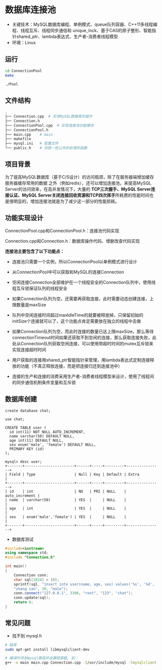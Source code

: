 # 数据库连接池

- 关键技术：MySQL数据库编程、单例模式、queue队列容器、C++11多线程编程、线程互斥、线程同步通信和 unique_lock、基于CAS的原子整形、智能指针shared_ptr、lambda表达式、生产者-消费者线程模型
- 环境：Linux

## 运行

```bash
cd ConnectionPool
make
```

```bash
./Pool
```

## 文件结构

```bash
.
├── Connection.cpp	# 实现MySQL数据库的操作
├── Connection.h
├── ConnectionPool.cpp	# 实现连接池功能模块
├── ConnectionPool.h	
├── main.cpp	# main
├── makefile	
├── mysql.ini	# 配置文件
└── public.h	# 存放一些公共的处理的函数
```

## 项目背景

为了提高MySQL数据库（基于C/S设计）的访问瓶颈，除了在服务器端增加缓存服务器缓存常用的数据 之外（例如redis），还可以增加连接池，来提高MySQL Server的访问效率，在高并发情况下，大量的 **TCP三次握手、MySQL Server连接认证、MySQL Server关闭连接回收资源和TCP四次挥手**所耗费的性能时间也是很明显的，增加连接池就是为了减少这一部分的性能损耗。 

## 功能实现设计

ConnectionPool.cpp和ConnectionPool.h：连接池代码实现

Connection.cpp和Connection.h：数据库操作代码、增删改查代码实现

**连接池主要包含了以下功能点：**

- 连接池只需要一个实例，所以ConnectionPool以单例模式进行设计 

- 从ConnectionPool中可以获取和MySQL的连接Connection 

- 空闲连接Connection全部维护在一个线程安全的Connection队列中，使用线程互斥锁保证队列的线程安全 

- 如果Connection队列为空，还需要再获取连接，此时需要动态创建连接，上限数量是maxSize 

- 队列中空闲连接时间超过maxIdleTime的就要被释放掉，只保留初始的initSize个连接就可以了，这个功能点肯定需要放在独立的线程中去做 

- 如果Connection队列为空，而此时连接的数量已达上限maxSize，那么等待connectionTimeout时间如果还获取不到空闲的连接，那么获取连接失败，此处从Connection队列获取空闲连接，可以使用带超时时间的mutex互斥锁来实现连接超时时间 

- 用户获取的连接用shared_ptr智能指针来管理，用lambda表达式定制连接释放的功能（不真正释放连接，而是把连接归还到连接池中） 

- 连接的生产和连接的消费采用生产者-消费者线程模型来设计，使用了线程间的同步通信机制条件变量和互斥锁

## 数据库创建

```mysql
create database chat;

use chat;

CREATE TABLE user (
  id int(11) NOT NULL AUTO_INCREMENT,
  name varchar(50) DEFAULT NULL,
  age int(11) DEFAULT NULL,
  sex enum('male', 'female') DEFAULT NULL,
  PRIMARY KEY (id)
);
```

```mysql
mysql> desc user;
+-------+-----------------------+------+-----+---------+----------------+
| Field | Type                  | Null | Key | Default | Extra          |
+-------+-----------------------+------+-----+---------+----------------+
| id    | int                   | NO   | PRI | NULL    | auto_increment |
| name  | varchar(50)           | YES  |     | NULL    |                |
| age   | int                   | YES  |     | NULL    |                |
| sex   | enum('male','female') | YES  |     | NULL    |                |
+-------+-----------------------+------+-----+---------+----------------+
```

- 数据库测试

```c++
#include<iostream>
using namespace std;
#include "Connection.h"

int main()
{
    Connection conn;
    char sql[1024] = {0};
    sprintf(sql, "insert into user(name, age, sex) values('%s', '%d', '%s')", 
    "zhang san", 20, "male");
    conn.connect("127.0.0.1", 3306, "root", "123", "chat");
    conn.update(sql);
    return 0;
}
```

## 常见问题

- 找不到 mysql.h

```bash
# 缺库
sudo apt-get install libmysqlclient-dev
```

```bash
# 编译时添加mysql路径并设置链接器, 如：
g++ -o main main.cpp Connection.cpp -I/usr/include/mysql -lmysqlclient
```

